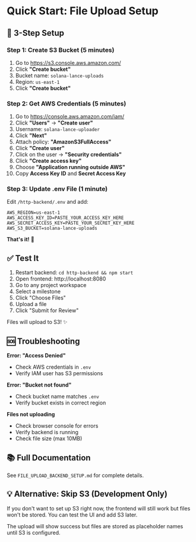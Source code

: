 # Quick Start: File Upload Setup

## 🚀 3-Step Setup

### Step 1: Create S3 Bucket (5 minutes)

1. Go to https://s3.console.aws.amazon.com/
2. Click **"Create bucket"**
3. Bucket name: `solana-lance-uploads`
4. Region: `us-east-1`
5. Click **"Create bucket"**

### Step 2: Get AWS Credentials (5 minutes)

1. Go to https://console.aws.amazon.com/iam/
2. Click **"Users"** → **"Create user"**
3. Username: `solana-lance-uploader`
4. Click **"Next"**
5. Attach policy: **"AmazonS3FullAccess"**
6. Click **"Create user"**
7. Click on the user → **"Security credentials"**
8. Click **"Create access key"**
9. Choose **"Application running outside AWS"**
10. Copy **Access Key ID** and **Secret Access Key**

### Step 3: Update .env File (1 minute)

Edit `/http-backend/.env` and add:

```env
AWS_REGION=us-east-1
AWS_ACCESS_KEY_ID=PASTE_YOUR_ACCESS_KEY_HERE
AWS_SECRET_ACCESS_KEY=PASTE_YOUR_SECRET_KEY_HERE
AWS_S3_BUCKET=solana-lance-uploads
```

**That's it!** 🎉

## ✅ Test It

1. Restart backend: `cd http-backend && npm start`
2. Open frontend: http://localhost:8080
3. Go to any project workspace
4. Select a milestone
5. Click "Choose Files"
6. Upload a file
7. Click "Submit for Review"

Files will upload to S3! ✨

## 🆘 Troubleshooting

**Error: "Access Denied"**
- Check AWS credentials in `.env`
- Verify IAM user has S3 permissions

**Error: "Bucket not found"**
- Check bucket name matches `.env`
- Verify bucket exists in correct region

**Files not uploading**
- Check browser console for errors
- Verify backend is running
- Check file size (max 10MB)

## 📚 Full Documentation

See `FILE_UPLOAD_BACKEND_SETUP.md` for complete details.

## 💡 Alternative: Skip S3 (Development Only)

If you don't want to set up S3 right now, the frontend will still work but files won't be stored. You can test the UI and add S3 later.

The upload will show success but files are stored as placeholder names until S3 is configured.
